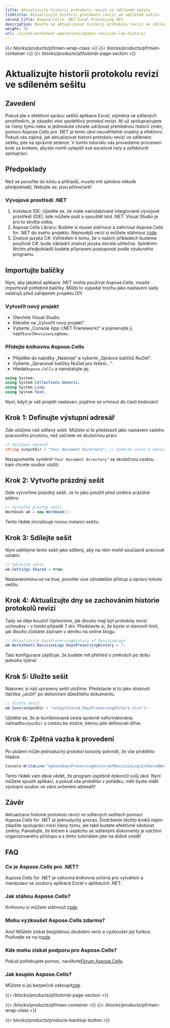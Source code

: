 ```yaml
---
title: Aktualizujte historii protokolu revizí ve sdíleném sešitu
linktitle: Aktualizujte historii protokolu revizí ve sdíleném sešitu
second_title: Aspose.Cells .NET Excel Processing API
description: Naučte se aktualizovat historii protokolu revizí ve sdílených sešitech pomocí Aspose.Cells for .NET. Zjednodušte spolupráci a udržujte přehledné záznamy dokumentů.
weight: 26
url: /cs/net/worksheet-operations/update-revision-log-history/
---
```


{{< blocks/products/pf/main-wrap-class >}}
{{< blocks/products/pf/main-container >}}
{{< blocks/products/pf/tutorial-page-section >}}

# Aktualizujte historii protokolu revizí ve sdíleném sešitu

## Zavedení
Pokud jde o efektivní správu sešitů aplikace Excel, zejména ve sdílených prostředích, je zásadní vést spolehlivý protokol revizí. Ať už spolupracujete se členy týmu nebo si jednoduše chcete udržovat přehlednou historii změn, pomocí Aspose.Cells pro .NET je tento úkol neuvěřitelně snadný a efektivní. Pokud vás zajímá, jak aktualizovat historii protokolu revizí ve sdíleném sešitu, jste na správné stránce. V tomto tutoriálu vás provedeme procesem krok za krokem, abyste mohli vylepšit své excelové listy a zefektivnit spolupráci.
## Předpoklady
Než se ponoříte do kódu a příkladů, musíte mít splněno několik předpokladů. Nebojte se; jsou přímočaré!
### Vývojové prostředí .NET
1. Instalace IDE: Ujistěte se, že máte nainstalované integrované vývojové prostředí (IDE), kde můžete psát a spouštět kód .NET. Visual Studio je pro to skvělá volba.
2.  Aspose.Cells Library: Budete si muset stáhnout a zahrnout Aspose.Cells for .NET do svého projektu. Nejnovější verzi si můžete stáhnout z[zde](https://releases.aspose.com/cells/net/).
3. Znalost jazyka C#: Vzhledem k tomu, že v našich příkladech budeme používat C#, bude základní znalost jazyka docela užitečná.
Splněním těchto předpokladů budete připraveni postupovat podle výukového programu.
## Importujte balíčky
Nyní, aby jakákoli aplikace .NET mohla používat Aspose.Cells, musíte importovat potřebné balíčky. Může to vypadat trochu jako nastavení sady nástrojů před zahájením projektu DIY.
### Vytvořit nový projekt
- Otevřete Visual Studio.
- Klikněte na „Vytvořit nový projekt“.
-  Vyberte „Console App (.NET Framework)“ a pojmenujte ji, např`ExcelRevisionLogDemo`.
### Přidejte knihovnu Aspose.Cells
- Přejděte do nabídky „Nástroje“ a vyberte „Správce balíčků NuGet“.
- Vyberte „Spravovat balíčky NuGet pro řešení...“.
-  Hledat`Aspose.Cells` a nainstalujte jej.
```csharp
using System;
using System.Collections.Generic;
using System.Linq;
using System.Text;
```
Nyní, když je váš projekt nastaven, pojďme se vrhnout do části kódování!
## Krok 1: Definujte výstupní adresář
Zde uložíme náš sdílený sešit. Můžete si to představit jako nastavení vašeho pracovního prostoru, než začnete se skutečnou prací.
```csharp
// Výstupní adresář
string outputDir = "Your Document Directory"; // Zadejte cestu k adresáři
```
 Nezapomeňte vyměnit`"Your Document Directory"` se skutečnou cestou, kam chcete soubor uložit. 
## Krok 2: Vytvořte prázdný sešit
Dále vytvoříme prázdný sešit. Je to jako položit před umělce prázdné plátno.
```csharp
// Vytvořte prázdný sešit
Workbook wb = new Workbook();
```
Tento řádek inicializuje novou instanci sešitu. 
## Krok 3: Sdílejte sešit
Nyní udělejme tento sešit jako sdílený, aby na něm mohli současně pracovat ostatní. 
```csharp
// Sdílejte sešit
wb.Settings.Shared = true;
```
 Nastavením`Shared` na true, povolíte více uživatelům přístup a úpravy tohoto sešitu.
## Krok 4: Aktualizujte dny se zachováním historie protokolů revizí
Tady se děje kouzlo! Upřesníme, jak dlouho mají být protokoly revizí uchovány – v tomto případě 7 dní. Představte si, že byste si stanovili limit, jak dlouho zůstane záznam v deníku na online blogu. 
```csharp
// Aktualizujte DaysPreservingHistory of RevisionLogs
wb.Worksheets.RevisionLogs.DaysPreservingHistory = 7;
```
Tato konfigurace zajišťuje, že budete mít přehled o změnách po dobu jednoho týdne!
## Krok 5: Uložte sešit
Nakonec si náš upravený sešit uložíme. Představte si to jako stisknutí tlačítka „uložit“ po dokončení důležitého dokumentu.
```csharp
// Uložte sešit
wb.Save(outputDir + "outputShared_DaysPreservingHistory.xlsx");
```
 Ujistěte se, že je kombinovaná cesta správně naformátována; nahradit`outputDir` s cestou ke složce, kterou jste definovali dříve.
## Krok 6: Zpětná vazba k provedení
Po uložení může jednoduchý protokol konzoly potvrdit, že vše proběhlo hladce. 
```csharp
Console.WriteLine("UpdateDaysPreservingHistoryOfRevisionLogsInSharedWorkbook executed successfully.");
```
Tento řádek vám dává vědět, že program úspěšně dokončil svůj úkol. Nyní můžete spustit aplikaci, a pokud vše proběhlo v pořádku, měli byste vidět výstupní soubor ve vámi určeném adresáři!
## Závěr
Aktualizace historie protokolu revizí ve sdílených sešitech pomocí Aspose.Cells for .NET je jednoduchý proces. Dodržením těchto kroků nejen zlepšíte spolupráci mezi členy týmu, ale také budete efektivně sledovat změny. Pamatujte, že klíčem k úspěchu se sdílenými dokumenty je udržení organizovaného přístupu a s tímto tutoriálem jste na dobré cestě!
## FAQ
### Co je Aspose.Cells pro .NET?
Aspose.Cells for .NET je výkonná knihovna určená pro vytváření a manipulaci se soubory aplikace Excel v aplikacích .NET.
### Jak stáhnu Aspose.Cells?
 Knihovnu si můžete stáhnout z[zde](https://releases.aspose.com/cells/net/).
### Mohu vyzkoušet Aspose.Cells zdarma?
 Ano! Můžete získat bezplatnou zkušební verzi a vyzkoušet její funkce. Podívejte se na to[zde](https://releases.aspose.com/).
### Kde mohu získat podporu pro Aspose.Cells?
 Pokud potřebujete pomoc, navštivte[Fórum Aspose.Cells](https://forum.aspose.com/c/cells/9).
### Jak koupím Aspose.Cells?
 Můžete si jej bezpečně zakoupit[zde](https://purchase.aspose.com/buy).

{{< /blocks/products/pf/tutorial-page-section >}}

{{< /blocks/products/pf/main-container >}}
{{< /blocks/products/pf/main-wrap-class >}}

{{< blocks/products/products-backtop-button >}}
